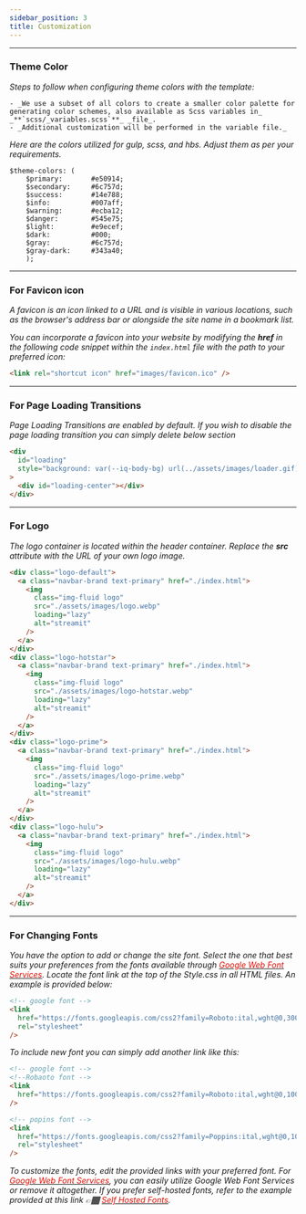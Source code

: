 ```yaml
---
sidebar_position: 3
title: Customization
---
```


<hr />

### Theme Color

_Steps to follow when configuring theme colors with the template:_

    - _We use a subset of all colors to create a smaller color palette for generating color schemes, also available as Scss variables in_ _**`scss/_variables.scss`**_ _file_.
    - _Additional customization will be performed in the variable file._

_Here are the colors utilized for gulp, scss, and hbs. Adjust them as per your requirements._

```
$theme-colors: (
    ​$primary:       #e50914;
    ​$secondary:     #6c757d;
    ​$success:       #14e788;
    ​$info:          #007aff;
    ​$warning:       #ecba12;
    ​$danger:        #545e75;
    ​$light:         #e9ecef;
    ​$dark:          #000;
    ​$gray:          #6c757d;
    ​$gray-dark:     #343a40;
    ​);
```

<hr />

### For Favicon icon

_A favicon is an icon linked to a URL and is visible in various locations, such as the browser's address bar or alongside the site name in a bookmark list._

_You can incorporate a favicon into your website by modifying the **href** in the following code snippet within the <code>index.html</code> file with the path to your preferred icon:_

```html
<link rel="shortcut icon" href="images/favicon.ico" />
```

<hr />

### For Page Loading Transitions

_Page Loading Transitions are enabled by default. If you wish to disable the page loading transition you can simply delete below section_

```html
<div
  id="loading"
  style="background: var(--iq-body-bg) url(../assets/images/loader.gif) no-repeat scroll center center;"
>
  <div id="loading-center"></div>
</div>
```

<hr />

### For Logo

_The logo container is located within the header container. Replace the **src** attribute with the URL of your own logo image._

```html
<div class="logo-default">
  <a class="navbar-brand text-primary" href="./index.html">
    <img
      class="img-fluid logo"
      src="./assets/images/logo.webp"
      loading="lazy"
      alt="streamit"
    />
  </a>
</div>
<div class="logo-hotstar">
  <a class="navbar-brand text-primary" href="./index.html">
    <img
      class="img-fluid logo"
      src="./assets/images/logo-hotstar.webp"
      loading="lazy"
      alt="streamit"
    />
  </a>
</div>
<div class="logo-prime">
  <a class="navbar-brand text-primary" href="./index.html">
    <img
      class="img-fluid logo"
      src="./assets/images/logo-prime.webp"
      loading="lazy"
      alt="streamit"
    />
  </a>
</div>
<div class="logo-hulu">
  <a class="navbar-brand text-primary" href="./index.html">
    <img
      class="img-fluid logo"
      src="./assets/images/logo-hulu.webp"
      loading="lazy"
      alt="streamit"
    />
  </a>
</div>
```

<hr />

### For Changing Fonts

_You have the option to add or change the site font. Select the one that best suits your preferences from the fonts available through [<font color="#e20e02">Google Web Font Services</font>](https://www.google.com/fonts). Locate the font link at the top of the Style.css in all HTML files. An example is provided below:_

```html
<!-- google font -->
<link
  href="https://fonts.googleapis.com/css2?family=Roboto:ital,wght@0,300;0,400;0,500;0,700;0,900;1,300&display=swap"
  rel="stylesheet"
/>
```

_To include new font you can simply add another link like this:_

```html
<!-- google font -->
<!--Robaoto font -->
<link
  href="https://fonts.googleapis.com/css2?family=Roboto:ital,wght@0,100;0,300;0,400;0,500;0,700;1,100;1,300;1,400;1,500&display=swap"
/>

<!-- popins font -->
<link
  href="https://fonts.googleapis.com/css2?family=Poppins:ital,wght@0,100;0,200;0,300;0,400;0,500;0,600;0,700;1,100;1,200;1,300;1,400;1,500&display=swap"
  rel="stylesheet"
/>
```

_To customize the fonts, edit the provided links with your preferred font. For [<font color="#e20e02">Google Web Font Services</font>](https://www.google.com/fonts), you can easily utilize Google Web Font Services or remove it altogether. If you prefer self-hosted fonts, refer to the example provided at this link 👉🏾 [<font color="#e20e02">Self Hosted Fonts</font>](https://css-tricks.com/snippets/css/using-font-face/)._
